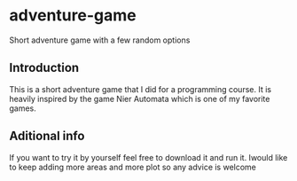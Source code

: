 # adventure-game
Short adventure game with a few random options

## Introduction
This is a short adventure game that I did for a programming course.
It is heavily inspired by the game Nier Automata which is one of my favorite games.

## Aditional info
If you want to try it by yourself feel free to download it and run it.
Iwould like to keep adding more areas and more plot so any advice is welcome
